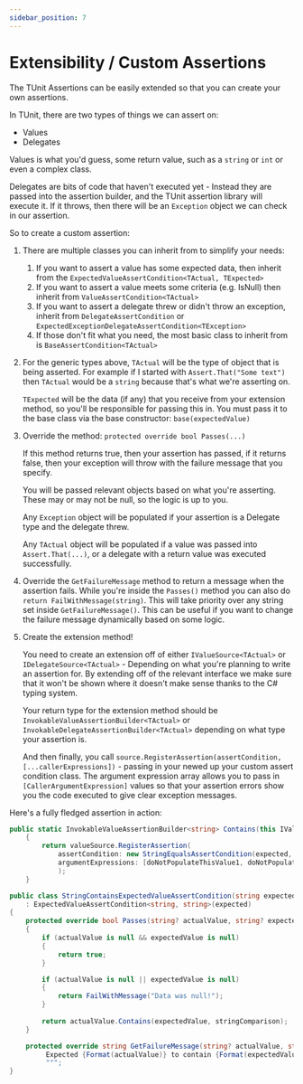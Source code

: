 ```yaml
---
sidebar_position: 7
---
```


# Extensibility / Custom Assertions

The TUnit Assertions can be easily extended so that you can create your own assertions.

In TUnit, there are two types of things we can assert on:
- Values
- Delegates

Values is what you'd guess, some return value, such as a `string` or `int` or even a complex class.

Delegates are bits of code that haven't executed yet - Instead they are passed into the assertion builder, and the TUnit assertion library will execute it. If it throws, then there will be an `Exception` object we can check in our assertion.

So to create a custom assertion:

1. There are multiple classes you can inherit from to simplify your needs:
   1. If you want to assert a value has some expected data, then inherit from the `ExpectedValueAssertCondition<TActual, TExpected>`
   2. If you want to assert a value meets some criteria (e.g. IsNull) then inherit from `ValueAssertCondition<TActual>`
   3. If you want to assert a delegate threw or didn't throw an exception, inherit from `DelegateAssertCondition` or `ExpectedExceptionDelegateAssertCondition<TException>`
   4. If those don't fit what you need, the most basic class to inherit from is `BaseAssertCondition<TActual>`
2. For the generic types above, `TActual` will be the type of object that is being asserted. For example if I started with `Assert.That("Some text")` then `TActual` would be a `string` because that's what we're asserting on.

   `TExpected` will be the data (if any) that you receive from your extension method, so you'll be responsible for passing this in. You must pass it to the base class via the base constructor: `base(expectedValue)`

3. Override the method: 
   `protected override bool Passes(...)`

   If this method returns true, then your assertion has passed, if it returns false, then your exception will throw with the failure message that you specify.

   You will be passed relevant objects based on what you're asserting. These may or may not be null, so the logic is up to you.

   Any `Exception` object will be populated if your assertion is a Delegate type and the delegate threw.

   Any `TActual` object will be populated if a value was passed into `Assert.That(...)`, or a delegate with a return value was executed successfully.

4. Override the `GetFailureMessage` method to return a message when the assertion fails. While you're inside the `Passes()` method you can also do `return FailWithMessage(string)`. This will take priority over any string set inside `GetFailureMessage()`. This can be useful if you want to change the failure message dynamically based on some logic.

5. Create the extension method!

   You need to create an extension off of either `IValueSource<TActual>` or `IDelegateSource<TActual>` - Depending on what you're planning to write an assertion for. By extending off of the relevant interface we make sure that it won't be shown where it doesn't make sense thanks to the C# typing system.

   Your return type for the extension method should be `InvokableValueAssertionBuilder<TActual>` or `InvokableDelegateAssertionBuilder<TActual>` depending on what type your assertion is.

   And then finally, you call `source.RegisterAssertion(assertCondition, [...callerExpressions])` - passing in your newed up your custom assert condition class. 
   The argument expression array allows you to pass in `[CallerArgumentExpression]` values so that your assertion errors show you the code executed to give clear exception messages.

Here's a fully fledged assertion in action:

```csharp
public static InvokableValueAssertionBuilder<string> Contains(this IValueSource<string> valueSource, string expected, StringComparison stringComparison, [CallerArgumentExpression("expected")] string doNotPopulateThisValue1 = "", [CallerArgumentExpression("stringComparison")] string doNotPopulateThisValue2 = "")
    {
        return valueSource.RegisterAssertion(
            assertCondition: new StringEqualsAssertCondition(expected, stringComparison),
            argumentExpressions: [doNotPopulateThisValue1, doNotPopulateThisValue2]
            );
    }
```

```csharp
public class StringContainsExpectedValueAssertCondition(string expected, StringComparison stringComparison)
    : ExpectedValueAssertCondition<string, string>(expected)
{
    protected override bool Passes(string? actualValue, string? expectedValue)
    {
        if (actualValue is null && expectedValue is null)
        {
            return true;
        }

        if (actualValue is null || expectedValue is null)
        {
            return FailWithMessage("Data was null!");
        }
        
        return actualValue.Contains(expectedValue, stringComparison);
    }

    protected override string GetFailureMessage(string? actualValue, string? expectedValue) => $"""
         Expected {Format(actualValue)} to contain {Format(expectedValue)}
         """;
}
```
